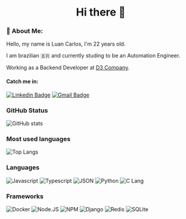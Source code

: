 <h1 align="center">Hi there 👋</h1>

### 📝 About Me: 
Hello, my name is Luan Carlos, I'm 22 years old.
 
I am brazilian 🇧🇷 and currently studing to be an Automation Engineer.

Working as a Backend Developer at [D3 Company](https://github.com/d3estudio).

#### Catch me in: 

[![Linkedin Badge](https://img.shields.io/badge/LinkedIn-0077B5?style=for-the-badge&logo=linkedin&logoColor=white)](https://www.linkedin.com/in/luan-carlos-gs/) [![Gmail Badge](https://img.shields.io/badge/Gmail-D14836?style=for-the-badge&logo=gmail&logoColor=white)](mailto:luan.carlos.3174@gmail.com)

### GitHub Status
![GitHub stats](https://github-readme-stats.vercel.app/api?username=luancgs&show_icons=true&theme=tokyonight)

### Most used languages
![Top Langs](https://github-readme-stats.vercel.app/api/top-langs/?username=luancgs&theme=tokyonight)

### Languages

![Javascript](https://img.shields.io/badge/JavaScript-323330?style=for-the-badge&logo=javascript&logoColor=F7DF1E)
![Typescript](https://img.shields.io/badge/TypeScript-007ACC?style=for-the-badge&logo=typescript&logoColor=white)
![JSON](https://img.shields.io/badge/json-5E5C5C?style=for-the-badge&logo=json&logoColor=white)
![Python](https://img.shields.io/badge/Python-3776AB?style=for-the-badge&logo=python&logoColor=white)
![C Lang](https://img.shields.io/badge/C-00599C?style=for-the-badge&logo=c&logoColor=white)

### Frameworks

![Docker](https://img.shields.io/badge/Docker-2CA5E0?style=for-the-badge&logo=docker&logoColor=white)
![Node.JS](https://img.shields.io/badge/Node.js-339933?style=for-the-badge&logo=nodedotjs&logoColor=white)
![NPM](https://img.shields.io/badge/npm-CB3837?style=for-the-badge&logo=npm&logoColor=white)
![Django](https://img.shields.io/badge/Django-092E20?style=for-the-badge&logo=django&logoColor=green)
![Redis](	https://img.shields.io/badge/redis-%23DD0031.svg?&style=for-the-badge&logo=redis&logoColor=white)
![SQLite](https://img.shields.io/badge/SQLite-07405E?style=for-the-badge&logo=sqlite&logoColor=white)

<!--
**luancgs/luancgs** is a ✨ _special_ ✨ repository because its `README.md` (this file) appears on your GitHub profile.

Here are some ideas to get you started:

- 🔭 I’m currently working on ...
- 🌱 I’m currently learning ...
- 👯 I’m looking to collaborate on ...
- 🤔 I’m looking for help with ...
- 💬 Ask me about ...
- 📫 How to reach me: ...
- 😄 Pronouns: ...
- ⚡ Fun fact: ...
-->
